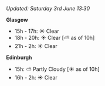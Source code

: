 *Updated: Saturday 3rd June 13:30*

**Glasgow**

* 15h - 17h: :sunny: Clear
* 18h - 20h: :sunny: Clear [:partly_sunny: as of 10h]
* 21h - 2h: :sunny: Clear

**Edinburgh**

* 15h: :partly_sunny: Partly Cloudy [:sunny: as of 10h]
* 16h - 2h: :sunny: Clear
